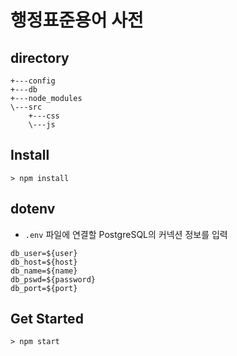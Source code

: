 # 행정표준용어 사전

## directory

```
+---config
+---db
+---node_modules
\---src
    +---css
    \---js

```

## **Install**

```
> npm install
```

## **dotenv**

* `.env` 파일에 연결할 PostgreSQL의 커넥션 정보를 입력

```
db_user=${user}
db_host=${host}
db_name=${name}
db_pswd=${password}
db_port=${port}
```

## **Get Started**

```
> npm start
```
